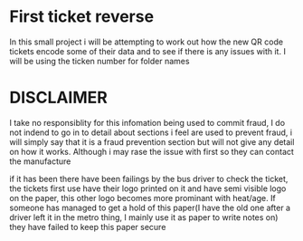# First ticket reverse
In this small project i will be attempting to work out how the new QR code tickets encode some of their data and to see if there is any issues with it. I will be using the ticken number for folder names

# DISCLAIMER
I take no responsiblity for this infomation being used to commit fraud, I do not indend to go in to detail about sections i feel are used to prevent fraud, i will simply say that it is a fraud prevention section but will not give any detail on how it works. Although i may rase the issue with first so they can contact the manufacture

if it has been there have been failings by the bus driver to check the ticket, the tickets first use have their logo printed on it and have semi visible logo on the paper, this other logo becomes more prominant with heat/age. If someone has managed to get a hold of this paper(I have the old one after a driver left it in the metro thing, I mainly use it as paper to write notes on) they have failed to keep this paper secure


